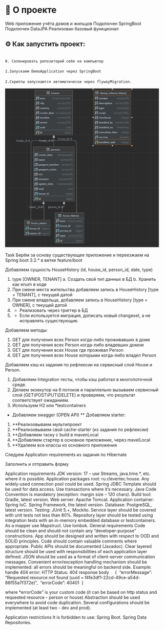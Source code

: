 

# :satellite: О проекте  
Web приложение учёта домов и жильцов
Подключен SpringBoot
Подключен DataJPA
Реализован базовый функционал
## :gear: Как запустить проект:

```bash

0. Склонировать репозиторий себе на компьютер

1.Запускаем DemoApplication через SpringBoot

2.Скрипты запускаются автоматически через flywayMigration. 

```
![img.png](src/main/resources/static/image/img.png)

Task
Берём за основу существующее приложение и переезжаем на Spring boot 3.2.* в ветке feature/boot

Добавляем сущность HouseHistory (id, house_id, person_id, date, type)
1.	type [OWNER, TENANT]
a.	Создать свой тип данных в БД
b.	Хранить как enum в коде
2.	При смене места жительства добавляем запись в HouseHistory [type = TENANT], с текущей датой
3.	При смене владельца, добавляем запись в HouseHistory [type = OWNER], с текущей датой
4.	* Реализовать через триггер в БД
5.	* Если используется миграция, дописать новый changeset, а не исправлять существующие.

Добавляем методы:
1.	GET для получения всех Person когда-либо проживавших в доме
2.	GET для получения всех Person когда-либо владевших домом
3.	GET для получения всех House где проживал Person
4.	GET для получения всех House которыми когда-либо владел Person

Добавляем кэш из задания по рефлексии на сервисный слой House и Person.
1.	Добавляем Integration тесты, чтобы кэш работал в многопоточной среде.
2.	Делаем экзекутор на 6 потоков и параллельно вызываем сервисный слой (GET\POST\PUT\DELETE) и проверяем, что результат соответствует ожиданиям.
3.	Используем H2 или *testcontainers 

* Добавляем swagger (OPEN API)
** Добавляем starter:
1.	**Реализовываем мультипроект
2.	**Реализовываем свой cache-starter (из задания по рефлексии)
3.	**Добавляем таску с build в mavenLocal
4.	**Добавляем стартер в основное приложение, через mavelLocal
5.	**Удаляем все классы из основного приложения

Следуем Application requirements из задания по Hibernate

Заполнить и отправить форму




Application requirements
JDK version: 17 – use Streams, java.time.*, etc. where it is possible.
Application packages root: ru.clevertec.house.
Any widely-used connection pool could be used.
Spring JDBC Template should be used for data access.
Use transactions where it’s necessary.
Java Code Convention is mandatory (exception: margin size – 120 chars).
Build tool: Gradle, latest version.
Web server: Apache Tomcat.
Application container: Spring IoC. Spring Framework, the latest version.
Database: PostgreSQL, latest version.
Testing: JUnit 5.+, Mockito.
Service layer should be covered with unit tests not less than 80%.
Repository layer should be tested using integration tests with an in-memory embedded database or testcontainers.
As a mapper use Mapstruct.
Use lombok.
General requirements
Code should be clean and should not contain any “developer-purpose” constructions.
App should be designed and written with respect to OOD and SOLID principles.
Code should contain valuable comments where appropriate.
Public APIs should be documented (Javadoc).
Clear layered structure should be used with responsibilities of each application layer defined.
JSON should be used as a format of client-server communication messages.
Convenient error/exception handling mechanism should be implemented: all errors should be meaningful on backend side. Example: handle 404 error:
HTTP Status: 404
response body    
{
 “errorMessage”: “Requested resource not found (uuid = f4fe3df1-22cd-49ce-a54d-86f55a7f372e)”,
 “errorCode”: 40401
 }

where *errorCode” is your custom code (it can be based on http status and requested resource - person or house)
Abstraction should be used everywhere to avoid code duplication.
Several configurations should be implemented (at least two - dev and prod).

Application restrictions
It is forbidden to use:
Spring Boot.
Spring Data Repositories.
